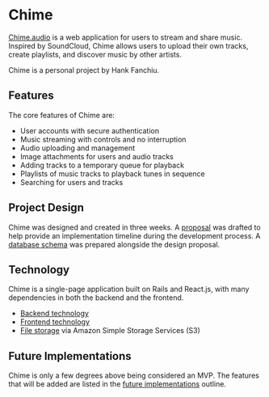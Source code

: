 # Chime

[Chime.audio][chime] is a web application for users to stream and share music. Inspired by SoundCloud, Chime allows users to upload their own tracks, create playlists, and discover music by other artists.

Chime is a personal project by Hank Fanchiu.

## Features

The core features of Chime are:

- User accounts with secure authentication
- Music streaming with controls and no interruption
- Audio uploading and management
- Image attachments for users and audio tracks
- Adding tracks to a temporary queue for playback
- Playlists of music tracks to playback tunes in sequence
- Searching for users and tracks

## Project Design

Chime was designed and created in three weeks. A [proposal][proposal] was drafted to help provide an implementation timeline during the development process. A [database schema][schema] was prepared alongside the design proposal.

## Technology

Chime is a single-page application built on Rails and React.js, with many dependencies in both the backend and the frontend.

- [Backend technology][backend]
- [Frontend technology][frontend]
- [File storage][file storage] via Amazon Simple Storage Services (S3)

## Future Implementations

Chime is only a few degrees above being considered an MVP. The features that will be added are listed in the [future implementations][future] outline.

[chime]: http://chime.audio
[proposal]: ./docs/proposal.md
[schema]: ./docs/schema.md
[backend]: ./docs/backend.md
[frontend]: ./docs/frontend.md
[file storage]: ./docs/file_storage.md
[future]: ./docs/future.md
